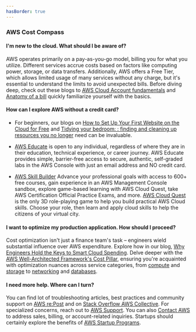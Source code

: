 ```yaml
---
hasBorder: true
---
```

### AWS Cost Compass

#### I'm new to the cloud. What should I be aware of?

AWS operates primarily on a pay-as-you-go model, billing you for what you utilize. Different services accrue costs based on factors like computing power, storage, or data transfers. Additionally, AWS offers a Free Tier, which allows limited usage of many services without any charge, but it's essential to understand the limits to avoid unexpected bills. Before diving deep, check out these blogs to [AWS Cloud Account fundamentals]() and [Anatomy of a bill]() quickly familiarize yourself with the basics.

#### How can I explore AWS without a credit card?

* For beginners, our blogs on [How to Set Up Your First Website on the Cloud for Free]() and [Tidying your bedroom: : finding and cleaning up resources you no longer]() need can be invaluable.

* [AWS Educate](https://aws.amazon.com/education/awseducate/) is open to any individual, regardless of where they are in their education, technical experience, or career journey. AWS Educate provides simple, barrier-free access to secure, authentic, self-graded labs in the AWS Console with just an email address and NO credit card.

* [AWS Skill Builder](https://skillbuilder.aws/) Advance your professional goals with access to 600+ free courses, gain experience in an AWS Management Console sandbox, explore game-based learning with AWS Cloud Quest, take AWS Certification Official Practice Exams, and more. [AWS Cloud Quest](https://aws.amazon.com/training/digital/aws-cloud-quest/) is the only 3D role-playing game to help you build practical AWS Cloud skills. Choose your role, then learn and apply cloud skills to help the citizens of your virtual city.

#### I want to optimize my production application. How should I proceed?

Cost optimization isn't just a finance team's task – engineers wield substantial influence over AWS expenditure. Explore how in our blog, [Why Engineers Hold the Keys to Smart Cloud Spending](https://community.aws/posts/why-engineers-hold-the-keys). Delve deeper with the [AWS Well-Architected Framework's Cost Pillar](https://docs.aws.amazon.com/wellarchitected/latest/cost-optimization-pillar/welcome.html), ensuring you're acquainted with optimization nuances across service categories, from [compute]() and [storage]() to [networking]() and [databases]().

#### I need more help. Where can I turn?

You can find lot of troubleshooting articles, best practices and community support on [AWS re:Post](https://repost.aws/) and on [Stack Overflow AWS Collective](https://stackoverflow.com/collectives/aws). For specialized concerns, reach out to [AWS Support](https://aws.amazon.com/premiumsupport). You can also [Contact AWS](https://aws.amazon.com/contact-us) to address sales, billing, or account-related inquiries. Startups should certainly explore the benefits of  [AWS Startup Programs](https://aws.amazon.com/startups).
